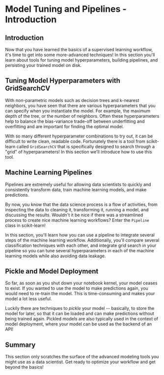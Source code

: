 # Model Tuning and Pipelines - Introduction

## Introduction

Now that you have learned the basics of a supervised learning workflow, it's time to get into some more-advanced techniques! In this section you'll learn about tools for tuning model hyperparameters, building pipelines, and persisting your trained model on disk.

## Tuning Model Hyperparameters with GridSearchCV

With non-parametric models such as decision trees and k-nearest neighbors, you have seen that there are various hyperparameters that you can specify when you instantiate the model. For example, the maximum depth of the tree, or the number of neighbors. Often these hyperparameters help to balance the bias-variance trade-off between underfitting and overfitting and are important for finding the optimal model.

With so many different hyperparameter combinations to try out, it can be difficult to write clean, readable code. Fortunately there is a tool from scikit-learn called `GridSearchCV` that is specifically designed to search through a "grid" of hyperparameters! In this section we'll introduce how to use this tool.


## Machine Learning Pipelines

Pipelines are extremely useful for allowing data scientists to quickly and consistently transform data, train machine learning models, and make predictions.

By now, you know that the data science process is a flow of activities, from inspecting the data to cleaning it, transforming it, running a model, and discussing the results. Wouldn't it be nice if there was a streamlined process to create nice machine learning workflows? Enter the `Pipeline` class in scikit-learn!

In this section, you'll learn how you can use a pipeline to integrate several steps of the machine learning workflow. Additionally, you'll compare several classification techniques with each other, and integrate grid search in your pipeline so you can tune several hyperparameters in each of the machine learning models while also avoiding data leakage.

## Pickle and Model Deployment

So far, as soon as you shut down your notebook kernel, your model ceases to exist. If you wanted to use the model to make predictions again, you would need to re-train the model. This is time-consuming and makes your model a lot less useful.

Luckily there are techniques to *pickle* your model -- basically, to store the model for later, so that it can be loaded and can make predictions without being trained again. Pickled models are also typically used in the context of model deployment, where your model can be used as the backend of an API!

## Summary

This section only scratches the surface of the advanced modeling tools you might use as a data scientist. Get ready to optimize your workflow and get beyond the basics!
